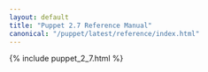 ```yaml
---
layout: default
title: "Puppet 2.7 Reference Manual"
canonical: "/puppet/latest/reference/index.html"
---
```



{% include puppet_2_7.html %}
